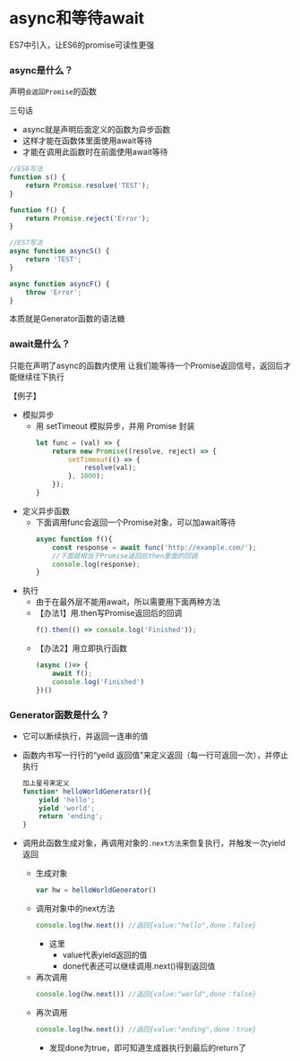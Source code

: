 # async和等待await

ES7中引入，让ES6的promise可读性更强

### async是什么？

声明`会返回Promise`的函数

三句话
- async就是声明后面定义的函数为异步函数
- 这样才能在函数体里面使用await等待
- 才能在调用此函数时在前面使用await等待
```js
//ES6写法
function s() {
    return Promise.resolve('TEST');
}

function f() {
    return Promise.reject('Error');
}
```
```js
//ES7写法
async function asyncS() {
    return 'TEST';
}

async function asyncF() {
    throw 'Error';
}
```
本质就是Generator函数的语法糖
<br>

### await是什么？

只能在声明了async的函数内使用
让我们能等待一个Promise返回信号，返回后才能继续往下执行

【例子】

- 模拟异步
    - 用 setTimeout 模拟异步，并用 Promise 封装
        ```js
        let func = (val) => {
            return new Promise((resolve, reject) => {
                setTimeout(() => {
                    resolve(val);
                }, 1000);
            });
        }
        ```
- 定义异步函数
    - 下面调用func会返回一个Promise对象，可以加await等待
        ```js
        async function f(){
            const response = await func('http://example.com/');
            //下面就相当于Promise返回后then里面的回调
            console.log(response);
        }
        ```
- 执行  
    - 由于在最外层不能用await，所以需要用下面两种方法
    - 【办法1】用.then写Promise返回后的回调
        ```js
        f().then(() => console.log('Finished'));
        ```
    - 【办法2】用立即执行函数
        ```js
        (async ()=> {
            await f();
            console.log('Finished')
        })()
        ```

### Generator函数是什么？

- 它可以断续执行，并返回一连串的值

- 函数内书写一行行的“yeild 返回值”来定义返回（每一行可返回一次），并停止执行
    ```js
    加上星号来定义
    function* helloWorldGenerator(){
        yield 'hello';
        yield 'world';
        return 'ending';
    }
    ```

- 调用此函数生成对象，再调用对象的`.next方法`来恢复执行，并触发一次yield返回
    - 生成对象
        ```js
        var hw = helloWorldGenerator()
        ```
    - 调用对象中的next方法
        ```js
        console.log(hw.next()) //返回{value:"hello",done：false}
        ```
        - 这里
            - value代表yield返回的值
            - done代表还可以继续调用.next()得到返回值
    - 再次调用
        ```js
        console.log(hw.next()) //返回{value:"world",done：false}
        ```
    - 再次调用
        ```js
        console.log(hw.next()) //返回{value:"ending",done：true}
        ```
        - 发现done为true，即可知道生成器执行到最后的return了




